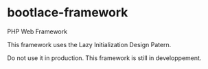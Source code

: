 # bootlace-framework
PHP Web Framework

This framework uses the Lazy Initialization Design Patern.

Do not use it in production. This framework is still in developpement.
